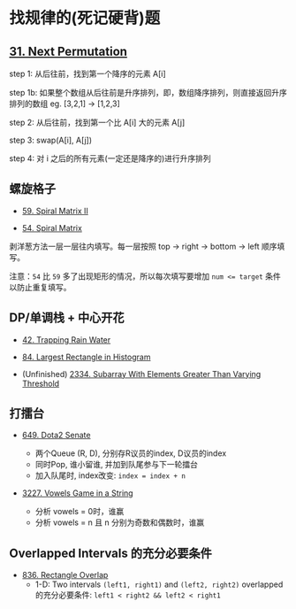 # 找规律的(死记硬背)题

## [31. Next Permutation](https://github.com/szhou12/leetcode-go/tree/main/leetcode/0031-Next-Permutation)
step 1: 从后往前，找到第一个降序的元素 A[i]

step 1b: 如果整个数组从后往前是升序排列，即，数组降序排列，则直接返回升序排列的数组 eg. [3,2,1] -> [1,2,3]

step 2: 从后往前，找到第一个比 A[i] 大的元素 A[j]

step 3: swap(A[i], A[j])

step 4: 对 i 之后的所有元素(一定还是降序的)进行升序排列

## 螺旋格子
* [59. Spiral Matrix II](https://github.com/szhou12/leetcode-go/tree/main/leetcode/0059-Spiral-Matrix-II)

* [54. Spiral Matrix](https://github.com/szhou12/leetcode-go/tree/main/leetcode/0054-Spiral-Matrix)

 剥洋葱方法一层一层往内填写。每一层按照 top -> right -> bottom -> left 顺序填写。

 注意：`54` 比 `59` 多了出现矩形的情况，所以每次填写要增加 `num <= target` 条件以防止重复填写。

 ## DP/单调栈 + 中心开花
 * [42. Trapping Rain Water](https://github.com/szhou12/leetcode-go/tree/main/leetcode/0042-Trapping-Rain-Water)
 
 * [84. Largest Rectangle in Histogram](https://github.com/szhou12/leetcode-go/tree/main/leetcode/0084-Largest-Rectangle-in-Histogram)

 * (Unfinished) [2334. Subarray With Elements Greater Than Varying Threshold]()

 
## 打擂台
* [649. Dota2 Senate](https://github.com/szhou12/leetcode-go/tree/main/leetcode/0649-Dota2-Senate)
	* 两个Queue (R, D), 分别存R议员的index, D议员的index
    * 同时Pop, 谁小留谁, 并加到队尾参与下一轮擂台
	* 加入队尾时, index改变: `index = index + n`

* [3227. Vowels Game in a String]()
	* 分析 vowels = 0时，谁赢
	* 分析 vowels = n 且 n 分别为奇数和偶数时，谁赢

## Overlapped Intervals 的充分必要条件
* [836. Rectangle Overlap](https://github.com/szhou12/leetcode-go/tree/main/leetcode/0836-Rectangle-Overlap)
	* 1-D: Two intervals `(left1, right1)` and `(left2, right2)` overlapped 的充分必要条件: `left1 < right2 && left2 < right1`
